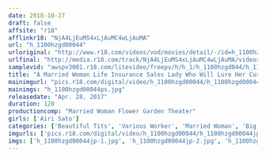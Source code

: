 ```yaml
---
date: 2018-10-27
draft: false
affsite: "r18"
afflinkr18: "NjA4LjEuMS4xLjAuMC4wLjAuMA"
url: "h_1100hzgd00044"
urloriginal: "http://www.r18.com/videos/vod/movies/detail/-/id=h_1100hzgd00044"
urlfinal: "http://media.r18.com/track/NjA4LjEuMS4xLjAuMC4wLjAuMA/videos/vod/movies/detail/-/id=h_1100hzgd00044"
samplevid: "awspv3001.r18.com/litevideo/freepv/h/h_1/h_1100hzgd044/h_1100hzgd044_dmb_w.mp4"
title: "A Married Woman Life Insurance Sales Lady Who Will Lure Her Customers To Temptation With Her Beautiful Colossal Tits In Order To Make A Sale Airi Sato"
mainimgurl: "pics.r18.com/digital/video/h_1100hzgd00044/h_1100hzgd00044ps.jpg"
mainimgs: "h_1100hzgd00044ps.jpg"
releasedate: "Apr. 28, 2017"
duration: 120
productioncomp: "Married Woman Flower Garden Theater"
girls: ['Airi Sato']
categories: ['Beautiful Tits', 'Various Worker', 'Married Woman', 'Big Tits', 'Featured Actress', 'Creampie', 'Titty Fuck', 'Hi-Def']
imgurls: ['pics.r18.com/digital/video/h_1100hzgd00044/h_1100hzgd00044jp-1.jpg', 'pics.r18.com/digital/video/h_1100hzgd00044/h_1100hzgd00044jp-2.jpg', 'pics.r18.com/digital/video/h_1100hzgd00044/h_1100hzgd00044jp-3.jpg', 'pics.r18.com/digital/video/h_1100hzgd00044/h_1100hzgd00044jp-4.jpg', 'pics.r18.com/digital/video/h_1100hzgd00044/h_1100hzgd00044jp-5.jpg', 'pics.r18.com/digital/video/h_1100hzgd00044/h_1100hzgd00044jp-6.jpg', 'pics.r18.com/digital/video/h_1100hzgd00044/h_1100hzgd00044jp-7.jpg', 'pics.r18.com/digital/video/h_1100hzgd00044/h_1100hzgd00044jp-8.jpg', 'pics.r18.com/digital/video/h_1100hzgd00044/h_1100hzgd00044jp-9.jpg', 'pics.r18.com/digital/video/h_1100hzgd00044/h_1100hzgd00044jp-10.jpg', 'pics.r18.com/digital/video/h_1100hzgd00044/h_1100hzgd00044jp-11.jpg', 'pics.r18.com/digital/video/h_1100hzgd00044/h_1100hzgd00044jp-12.jpg', 'pics.r18.com/digital/video/h_1100hzgd00044/h_1100hzgd00044jp-13.jpg', 'pics.r18.com/digital/video/h_1100hzgd00044/h_1100hzgd00044jp-14.jpg', 'pics.r18.com/digital/video/h_1100hzgd00044/h_1100hzgd00044jp-15.jpg', 'pics.r18.com/digital/video/h_1100hzgd00044/h_1100hzgd00044jp-16.jpg', 'pics.r18.com/digital/video/h_1100hzgd00044/h_1100hzgd00044jp-17.jpg', 'pics.r18.com/digital/video/h_1100hzgd00044/h_1100hzgd00044jp-18.jpg', 'pics.r18.com/digital/video/h_1100hzgd00044/h_1100hzgd00044jp-19.jpg', 'pics.r18.com/digital/video/h_1100hzgd00044/h_1100hzgd00044jp-20.jpg']
imgs: ['h_1100hzgd00044jp-1.jpg', 'h_1100hzgd00044jp-2.jpg', 'h_1100hzgd00044jp-3.jpg', 'h_1100hzgd00044jp-4.jpg', 'h_1100hzgd00044jp-5.jpg', 'h_1100hzgd00044jp-6.jpg', 'h_1100hzgd00044jp-7.jpg', 'h_1100hzgd00044jp-8.jpg', 'h_1100hzgd00044jp-9.jpg', 'h_1100hzgd00044jp-10.jpg', 'h_1100hzgd00044jp-11.jpg', 'h_1100hzgd00044jp-12.jpg', 'h_1100hzgd00044jp-13.jpg', 'h_1100hzgd00044jp-14.jpg', 'h_1100hzgd00044jp-15.jpg', 'h_1100hzgd00044jp-16.jpg', 'h_1100hzgd00044jp-17.jpg', 'h_1100hzgd00044jp-18.jpg', 'h_1100hzgd00044jp-19.jpg', 'h_1100hzgd00044jp-20.jpg']
---
```

